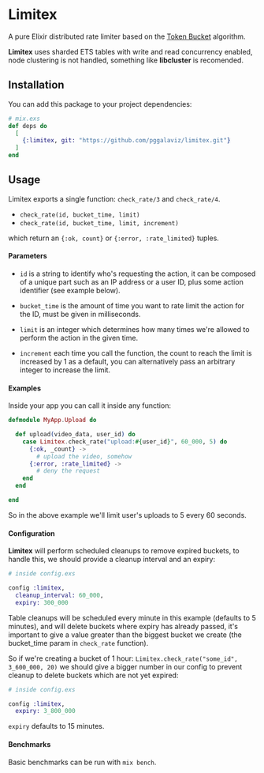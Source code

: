 # Limitex

A pure Elixir distributed rate limiter based on the
[Token Bucket](https://en.wikipedia.org/wiki/Token_bucket) algorithm.

**Limitex** uses sharded ETS tables with write and read concurrency enabled, node
clustering is not handled, something like **libcluster** is recomended.

## Installation

You can add this package to your project dependencies:

```elixir
# mix.exs
def deps do
  [
    {:limitex, git: "https://github.com/pggalaviz/limitex.git"}
  ]
end
```

## Usage

Limitex exports a single function: `check_rate/3` and `check_rate/4`.

* `check_rate(id, bucket_time, limit)`
* `check_rate(id, bucket_time, limit, increment)`

which return an `{:ok, count}` or `{:error, :rate_limited}` tuples.

#### Parameters

* `id` is a string to identify who's requesting the action, it can be
composed of a unique part such as an IP address or a user ID, plus some action
identifier (see example below).

* `bucket_time` is the amount of time you want to rate limit the action for the ID, must
  be given in milliseconds.

* `limit` is an integer which determines how many times we're allowed to perform
  the action in the given time.

* `increment` each time you call the function, the count to reach the limit is
  increased by 1 as a default, you can alternatively pass an arbitrary integer
  to increase the limit.

#### Examples

Inside your app you can call it inside any function:

```elixir
defmodule MyApp.Upload do

  def upload(video_data, user_id) do
    case Limitex.check_rate("upload:#{user_id}", 60_000, 5) do
      {:ok, _count} ->
        # upload the video, somehow
      {:error, :rate_limited} ->
        # deny the request
    end
  end

end
```

So in the above example we'll limit user's uploads to 5 every 60 seconds.

#### Configuration

**Limitex** will perform scheduled cleanups to remove expired buckets, to handle
this, we should provide a cleanup interval and an expiry:

```elixir
# inside config.exs

config :limitex,
  cleanup_interval: 60_000,
  expiry: 300_000
```

Table cleanups will be scheduled every minute in this example (defaults to 5
minutes), and will delete buckets where expiry has already passed, it's
important to give a value greater than the biggest bucket we create (the
bucket_time param in `check_rate` function).

So if we're creating a bucket of 1 hour: `Limitex.check_rate("some_id",
3_600_000, 20)` we should give a bigger number in our config to prevent cleanup
to delete buckets which are not yet expired:

```elixir
# inside config.exs

config :limitex,
  expiry: 3_800_000
```

`expiry` defaults to 15 minutes.

#### Benchmarks

Basic benchmarks can be run with `mix bench`.
